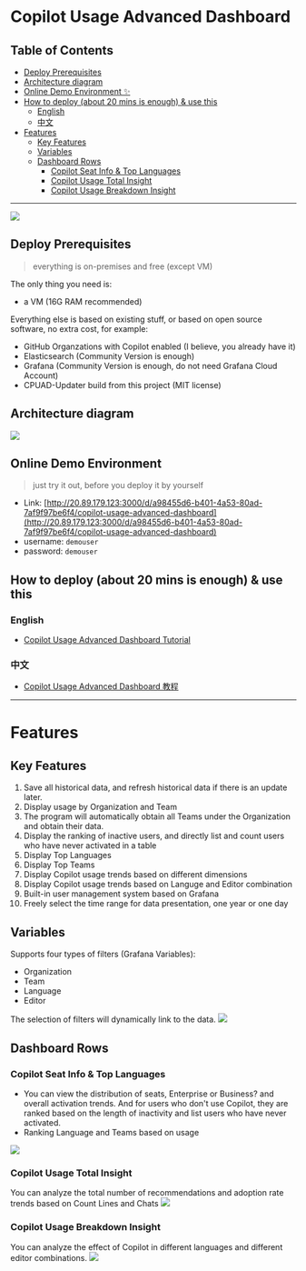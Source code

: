 # Copilot Usage Advanced Dashboard


## Table of Contents
- [Deploy Prerequisites](#deploy-prerequisites)
- [Architecture diagram](#architecture-diagram)
- [Online Demo Environment ✨](#online-demo-environment)
- [How to deploy (about 20 mins is enough) & use this](#how-to-deploy-about-20-mins-is-enough--use-this)
    - [English](#english)
    - [中文](#中文)
- [Features](#features)
    - [Key Features](#key-features)
    - [Variables](#variables)
    - [Dashboard Rows](#dashboard-rows)
        - [Copilot Seat Info & Top Languages](#copilot-seat-info--top-languages)
        - [Copilot Usage Total Insight](#copilot-usage-total-insight)
        - [Copilot Usage Breakdown Insight](#copilot-usage-breakdown-insight)


---

![](image/cpuad_full.png)



## Deploy Prerequisites
> everything is on-premises and free (except VM)

The only thing you need is:
- a VM (16G RAM recommended)

Everything else is based on existing stuff, or based on open source software, no extra cost, for example:
- GitHub Organzations with Copilot enabled (I believe, you already have it)
- Elasticsearch (Community Version is enough)
- Grafana (Community Version is enough, do not need Grafana Cloud Account)
- CPUAD-Updater build from this project (MIT license)


## Architecture diagram
![](image/image_QLLjUQqaMA.png)

## Online Demo Environment
> just try it out, before you deploy it by yourself

- Link: [http://20.89.179.123:3000/d/a98455d6-b401-4a53-80ad-7af9f97be6f4/copilot-usage-advanced-dashboard](http://20.89.179.123:3000/d/a98455d6-b401-4a53-80ad-7af9f97be6f4/copilot-usage-advanced-dashboard)
- username: `demouser`
- password: `demouser`


## How to deploy (about 20 mins is enough) & use this 

### English
- [Copilot Usage Advanced Dashboard Tutorial](https://www.wolai.com/9jZxkDowXScZnbuS1dzvs)

### 中文
- [Copilot Usage Advanced Dashboard 教程](https://www.wolai.com/tNxKtCqCfb6DR2cuaxmJDZ)



---

# Features

## Key Features
1. Save all historical data, and refresh historical data if there is an update later.
2. Display usage by Organization and Team
3. The program will automatically obtain all Teams under the Organization and obtain their data.
4. Display the ranking of inactive users, and directly list and count users who have never activated in a table
5. Display Top Languages
6. Display Top Teams
7. Display Copilot usage trends based on different dimensions
8. Display Copilot usage trends based on Languge and Editor combination
9. Built-in user management system based on Grafana
10. Freely select the time range for data presentation, one year or one day


## Variables

Supports four types of filters (Grafana Variables):

- Organization
- Team
- Language
- Editor

The selection of filters will dynamically link to the data.
![](image/image_rAyhmbc8vq.png)

## Dashboard Rows

### Copilot Seat Info & Top Languages
- You can view the distribution of seats, Enterprise or Business? and overall activation trends. And for users who don't use Copilot, they are ranked based on the length of inactivity and list users who have never activated.
- Ranking Language and Teams based on usage

![](image/image_3gBiQfyEXL.png)

### Copilot Usage Total Insight
You can analyze the total number of recommendations and adoption rate trends based on Count Lines and Chats
![](image/image_bluZwpomO9.png)

### Copilot Usage Breakdown Insight
You can analyze the effect of Copilot in different languages ​​and different editor combinations.
![](image/image_eWtBO-2X0X.png)